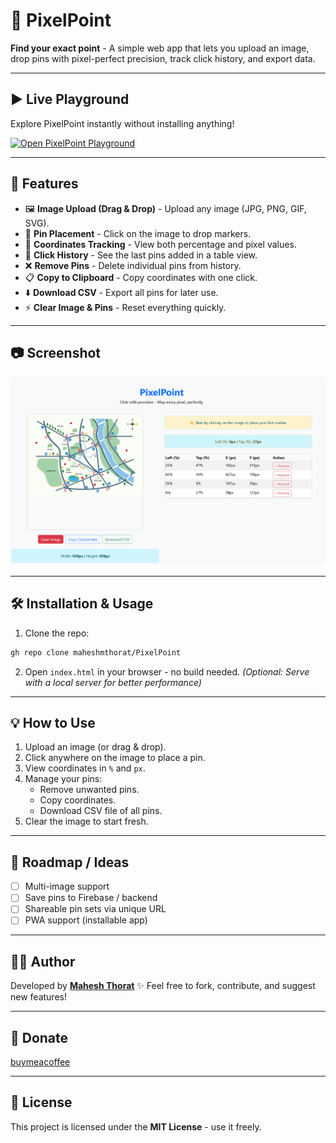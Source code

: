 # 🎯 PixelPoint

**Find your exact point** - A simple web app that lets you upload an image, drop pins with pixel-perfect precision, track click history, and export data.

---

## ▶️ Live Playground

Explore PixelPoint instantly without installing anything!

[![Open PixelPoint Playground](https://img.shields.io/badge/Try%20Now-Playground-blueviolet?style=for-the-badge&logo=vercel&logoColor=white)](https://pixelpoint.web.app/)

---

## 🚀 Features

- 🖼️ **Image Upload (Drag & Drop)** - Upload any image (JPG, PNG, GIF, SVG).
- 📍 **Pin Placement** - Click on the image to drop markers.
- 📝 **Coordinates Tracking** - View both percentage and pixel values.
- 📜 **Click History** - See the last pins added in a table view.
- ❌ **Remove Pins** - Delete individual pins from history.
- 📋 **Copy to Clipboard** - Copy coordinates with one click.
- ⬇️ **Download CSV** - Export all pins for later use.
- ⚡ **Clear Image & Pins** - Reset everything quickly.

---

## 📷 Screenshot

![PixelPoint Screenshot](./images/screenshot.png)

---

## 🛠️ Installation & Usage

1. Clone the repo:
```bash
gh repo clone maheshmthorat/PixelPoint
```

2. Open `index.html` in your browser - no build needed.
   *(Optional: Serve with a local server for better performance)*

---

## 💡 How to Use

1. Upload an image (or drag & drop).
2. Click anywhere on the image to place a pin.
3. View coordinates in `%` and `px`.
4. Manage your pins:
   * Remove unwanted pins.
   * Copy coordinates.
   * Download CSV file of all pins.
5. Clear the image to start fresh.

---

## 🔮 Roadmap / Ideas

* [ ] Multi-image support
* [ ] Save pins to Firebase / backend
* [ ] Shareable pin sets via unique URL
* [ ] PWA support (installable app)

---

## 👨‍💻 Author

Developed by **[Mahesh Thorat](https://github.com/maheshmthorat)**
✨ Feel free to fork, contribute, and suggest new features!

---

## 🫰 Donate
[buymeacoffee](https://buymeacoffee.com/maheshmthorat)

---

## 📜 License

This project is licensed under the **MIT License** - use it freely.
